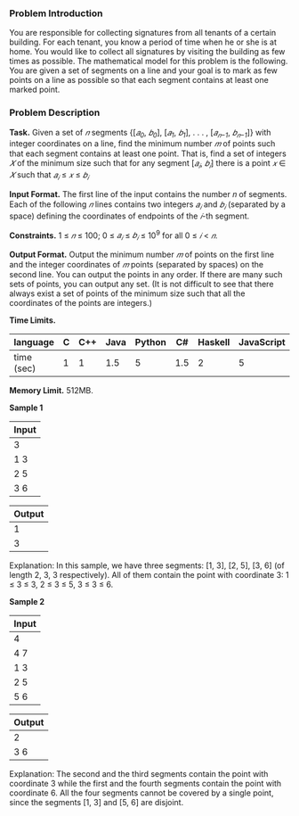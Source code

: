 ### Problem Introduction

You are responsible for collecting signatures from all tenants of a certain building.
For each tenant, you know a period of time when he or she is at home.
You would like to collect all signatures by visiting the building as few times as
possible.
The mathematical model for this problem is the following. You are given a set
of segments on a line and your goal is to mark as few points on a line as possible
so that each segment contains at least one marked point.

### Problem Description

**Task.** Given a set of *𝑛* segments {[*𝑎<sub>0</sub>*, *𝑏<sub>0</sub>*], [*𝑎<sub>1</sub>*, *𝑏<sub>1</sub>*], . . . , [*𝑎<sub>𝑛−1</sub>*, *𝑏<sub>𝑛−1</sub>*]} with integer coordinates on a line, find
the minimum number *𝑚* of points such that each segment contains at least one point. That is, find a
set of integers *𝑋* of the minimum size such that for any segment [*𝑎<sub>𝑖</sub>*, *𝑏<sub>𝑖</sub>*] there is a point *𝑥* ∈ *𝑋* such
that *𝑎<sub>𝑖</sub>* ≤ *𝑥* ≤ *𝑏<sub>𝑖</sub>*

**Input Format.** The first line of the input contains the number 𝑛 of segments. Each of the following *𝑛* lines
contains two integers *𝑎<sub>𝑖</sub>* and *𝑏<sub>𝑖</sub>* (separated by a space) defining the coordinates of endpoints of the *𝑖*-th
segment.

**Constraints.** 1 ≤ *𝑛* ≤ 100; 0 ≤ *𝑎<sub>𝑖</sub>* ≤ *𝑏<sub>𝑖</sub>* ≤ 10<sup>9</sup> for all 0 ≤ *𝑖* < *𝑛*.

**Output Format.** Output the minimum number *𝑚* of points on the first line and the integer coordinates
of *𝑚* points (separated by spaces) on the second line. You can output the points in any order. If there
are many such sets of points, you can output any set. (It is not difficult to see that there always exist
a set of points of the minimum size such that all the coordinates of the points are integers.)

**Time Limits.** 

| language | C | C++ | Java | Python | C# | Haskell | JavaScript | Ruby | Scala |
| ------------ | ------------ | ------------ | ------------ | ------------ | ------------ | ------------ | ------------ | ------------ | ------------ |
| time (sec) | 1 | 1 | 1.5 | 5 | 1.5 | 2 | 5 | 5 | 3 |

**Memory Limit.** 512MB.

**Sample 1**

|Input|
|-----|
|3|
|1 3|
|2 5|
|3 6|

|Output|
|------|
|1|
|3|

Explanation: In this sample, we have three segments: [1, 3], [2, 5], [3, 6] (of length 2, 3, 3 respectively).
All of them contain the point with coordinate 3: 1 ≤ 3 ≤ 3, 2 ≤ 3 ≤ 5, 3 ≤ 3 ≤ 6.

**Sample 2**

|Input|
|-----|
|4|
|4 7|
|1 3|
|2 5|
|5 6|

|Output|
|------|
|2|
|3 6|

Explanation:
The second and the third segments contain the point with coordinate 3 while the first and the fourth
segments contain the point with coordinate 6. All the four segments cannot be covered by a single
point, since the segments [1, 3] and [5, 6] are disjoint.